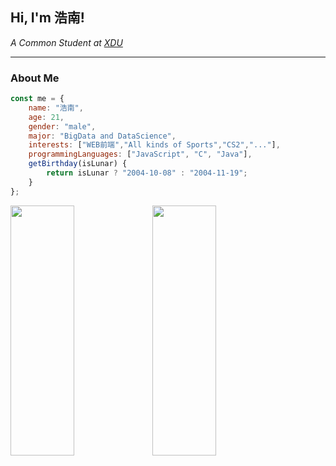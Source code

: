 <h2> Hi, I'm 浩南! </h2>
<p><em>A Common Student at <a href="https://www.xidian.edu.cn/">XDU</a></em></p>

---

###  About Me  
```javascript
const me = {
    name: "浩南",
    age: 21,
    gender: "male",
    major: "BigData and DataScience",
    interests: ["WEB前端","All kinds of Sports","CS2","..."],
    programmingLanguages: ["JavaScript", "C", "Java"],
    getBirthday(isLunar) {
        return isLunar ? "2004-10-08" : "2004-11-19";
    }
};
```
<div style="display: flex; justify-content: between-around; align-items: center;">
    <img src="https://github-readme-stats.vercel.app/api?username=ComPleHN&locale=cn&line_height=33&show_icons=true&hide=&theme=&rank_icon=default&custom_title=MyGitInfo" style="width: 45%; height: 400px; max-width: 400px;" /> 
    <img src="https://github-readme-stats.vercel.app/api/top-langs/?username=ComPleHN&locale=cn&line_height=33&theme=&langs_count=5&custom_title=MyLanguage" style="width: 45%; height: 400px; max-width: 400px;" /> 
</div> 

